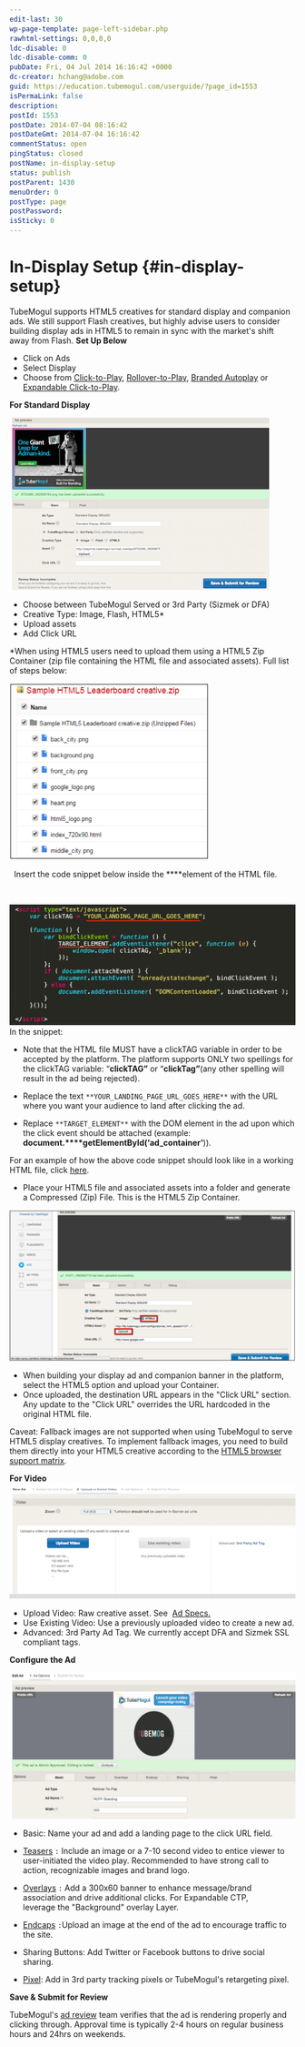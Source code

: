 ```yaml
---
edit-last: 30
wp-page-template: page-left-sidebar.php
rawhtml-settings: 0,0,0,0
ldc-disable: 0
ldc-disable-comm: 0
pubDate: Fri, 04 Jul 2014 16:16:42 +0000
dc-creator: hchang@adobe.com
guid: https://education.tubemogul.com/userguide/?page_id=1553
isPermaLink: false
description: 
postId: 1553
postDate: 2014-07-04 08:16:42
postDateGmt: 2014-07-04 16:16:42
commentStatus: open
pingStatus: closed
postName: in-display-setup
status: publish
postParent: 1430
menuOrder: 0
postType: page
postPassword: 
isSticky: 0
---
```


# In-Display Setup {#in-display-setup}

TubeMogul supports HTML5 creatives for standard display and companion ads. We still support Flash creatives, but highly advise users to consider building display ads in HTML5 to remain in sync with the market's shift away from Flash.
**Set Up Below**

* Click on Ads
* Select Display
* Choose&nbsp;from [Click-to-Play](../../../user-guide/planning/ad-formats/in-display/click-to-play.md), [Rollover-to-Play](../../../user-guide/planning/ad-formats/in-display/rollover-to-play.md), [Branded Autoplay](../../../user-guide/planning/ad-formats/in-display/branded-autoplay.md) or [Expandable Click-to-Play](../../../user-guide/planning/ad-formats/in-display/click-to-expand.md).

**For Standard Display**
  
[ ![dakfdhjsal](assets/dakfdhjsal.png)](assets/dakfdhjsal.png)

* Choose between TubeMogul Served or 3rd Party (Sizmek or DFA)
* Creative Type: Image, Flash, HTML5&#42;
* Upload assets
* Add Click URL

&#42;When using HTML5 users need to upload them using a HTML5 Zip Container (zip file containing the HTML file and associated assets). Full list of steps below:

[ ![html](assets/html.png)](assets/html.png)

&nbsp;
Insert the code snippet below inside the **<head>**element of the HTML file.

&nbsp;

[ ![HTML5 code snippet](assets/html5-code-snippet.png)](assets/html5-code-snippet.png)
In the snippet:

* Note that the HTML file MUST have a clickTAG variable in order to be accepted by the platform. The platform supports ONLY two spellings for the clickTAG variable: “**clickTAG”** or “**clickTag”**(any other spelling will result in the ad being rejected).

* Replace the text `**YOUR_LANDING_PAGE_URL_GOES_HERE**` with the URL where you want your audience to land after clicking the ad.
* Replace `**TARGET_ELEMENT**` with the DOM element in the ad upon which the click event should be attached (example: **document.****getElementById(‘ad_container’**)).

For an example of how the above code snippet should look like in a working HTML file, click [here](assets/index.txt).

* Place your HTML5 file and associated assets into a folder and generate a Compressed (Zip) File. This is the HTML5 Zip Container.

[ ![standard](assets/standard.png)](assets/standard.png)

* When building your display ad and companion banner in the platform, select the HTML5 option and upload your Container.
* Once uploaded, the destination URL appears in the "Click URL" section. Any update to the "Click URL" overrides the URL hardcoded in the original HTML file.

Caveat: Fallback images are not supported when using TubeMogul to serve HTML5 display creatives. To implement fallback images, you need to build them directly into your HTML5 creative according to the [HTML5 browser support matrix](https://caniuse.com/).

**For Video**
[ ![dada](assets/dada.png)](assets/dada.png)

* Upload Video: Raw creative asset. See&nbsp; [Ad Specs.](../../../user-guide/planning/ad-formats/ad-specs.md)
* Use Existing Video: Use a previously uploaded video to create a new ad.
* Advanced: 3rd Party Ad Tag.&nbsp;We currently accept DFA and Sizmek SSL compliant tags.

**Configure the Ad**
  
[ ![CTP](assets/ctp.png)](assets/ctp.png)

* Basic: Name your ad and add a landing page to the click URL field.
* [Teasers](/help/user-guide/execution/ad-unit-setup/teasers-endcaps/) `:`&nbsp;Include an image or a 7-10 second video to entice viewer to user-initiated&nbsp;the video play. Recommended to have strong call to action, recognizable images and brand logo.

* [Overlays](overlay.md) `:`&nbsp;Add a 300x60 banner to enhance message/brand association and drive additional clicks. For&nbsp;Expandable CTP, leverage&nbsp;the "Background"&nbsp;overlay Layer.

* [Endcaps](https://education.tubemogul.com/user-guide/execution/ad-unit-setup/teasers-endcaps/) `:`Upload an image at the end of the ad to encourage traffic to the site.

* Sharing Buttons: Add Twitter or Facebook buttons to drive social sharing.
* [Pixel](3rd-party-tracking-adserving/tracking-pixels.md):&nbsp;Add in 3rd party tracking pixels or TubeMogul's retargeting pixel.

**Save & Submit for Review**
  
TubeMogul's [ad review](ad-reviews.md) team&nbsp;verifies&nbsp;that the ad is rendering properly and clicking through. Approval time is typically 2-4 hours on regular business hours and 24hrs on weekends. 